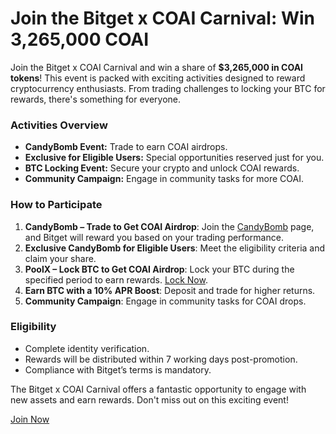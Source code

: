 # Join the Bitget x COAI Carnival: Win 3,265,000 COAI

Join the Bitget x COAI Carnival and win a share of **$3,265,000 in COAI tokens**! This event is packed with exciting activities designed to reward cryptocurrency enthusiasts. From trading challenges to locking your BTC for rewards, there's something for everyone.

### Activities Overview
- **CandyBomb Event:** Trade to earn COAI airdrops.
- **Exclusive for Eligible Users:** Special opportunities reserved just for you.
- **BTC Locking Event:** Secure your crypto and unlock COAI rewards.
- **Community Campaign:** Engage in community tasks for more COAI.

### How to Participate
1. **CandyBomb – Trade to Get COAI Airdrop**: Join the [CandyBomb](https://www.bitget.com/events/candy-bomb) page, and Bitget will reward you based on your trading performance.
2. **Exclusive CandyBomb for Eligible Users**: Meet the eligibility criteria and claim your share.
3. **PoolX – Lock BTC to Get COAI Airdrop**: Lock your BTC during the specified period to earn rewards. [Lock Now](https://www.bitget.com/events/poolx).
4. **Earn BTC with a 10% APR Boost**: Deposit and trade for higher returns.
5. **Community Campaign**: Engage in community tasks for COAI drops.

### Eligibility
- Complete identity verification.
- Rewards will be distributed within 7 working days post-promotion.
- Compliance with Bitget’s terms is mandatory.

The Bitget x COAI Carnival offers a fantastic opportunity to engage with new assets and earn rewards. Don't miss out on this exciting event!

[Join Now](https://chain-base.xyz/join-the-bitget-x-coai-carnival-win-3265000-coai)